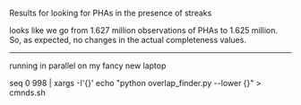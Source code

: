 Results for looking for PHAs in the presence of streaks

looks like we go from 1.627 million observations of PHAs to 1.625 million. So, as expected, no changes in the actual completeness values.


----

running in parallel on my fancy new laptop

seq 0 998 | xargs -I'{}' echo "python overlap_finder.py --lower {}" > cmnds.sh

